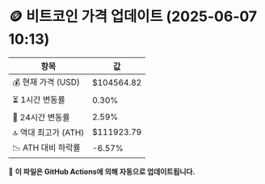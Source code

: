 # 🪙 비트코인 가격 업데이트 (2025-06-07 10:13)

| 항목                | 값 |
|--------------------|----------------|
| 💰 현재 가격 (USD) | $104564.82 |
| ⏳ 1시간 변동률    | 0.30% |
| 📆 24시간 변동률   | 2.59% |
| 🔝 역대 최고가 (ATH) | $111923.79 |
| 📉 ATH 대비 하락률 | -6.57% |

🔄 **이 파일은 GitHub Actions에 의해 자동으로 업데이트됩니다.**
